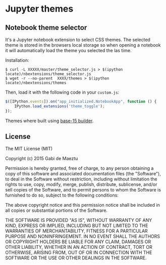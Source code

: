 # Jupyter themes

## Notebook theme selector

It's a Jupyter notebook extension to select CSS themes. The selected theme is stored in the browsers local storage so when opening a notebook it will automatically load the theme you selected the las time.

Installation:

    $ curl -L XXXXX/master/theme_selector.js > $(ipython locate)/nbextensions/theme_selector.js
    $ wget -r --no-parent  XXXX/themes > $(ipython locate)/nbextensions/themes

Then, load it with the following code in your `custom.js`:

```javascript
$([IPython.events]).on("app_initialized.NotebookApp", function () {
    IPython.load_extensions('theme_toggle');
});
```

Themes where built using [base-15 builder](https://github.com/chriskempson/base16-builder).

## License

The MIT License (MIT)

Copyright (c) 2015 Gabi de Maeztu

Permission is hereby granted, free of charge, to any person obtaining a copy
of this software and associated documentation files (the "Software"), to deal
in the Software without restriction, including without limitation the rights
to use, copy, modify, merge, publish, distribute, sublicense, and/or sell
copies of the Software, and to permit persons to whom the Software is
furnished to do so, subject to the following conditions:

The above copyright notice and this permission notice shall be included in all
copies or substantial portions of the Software.

THE SOFTWARE IS PROVIDED "AS IS", WITHOUT WARRANTY OF ANY KIND, EXPRESS OR
IMPLIED, INCLUDING BUT NOT LIMITED TO THE WARRANTIES OF MERCHANTABILITY,
FITNESS FOR A PARTICULAR PURPOSE AND NONINFRINGEMENT. IN NO EVENT SHALL THE
AUTHORS OR COPYRIGHT HOLDERS BE LIABLE FOR ANY CLAIM, DAMAGES OR OTHER
LIABILITY, WHETHER IN AN ACTION OF CONTRACT, TORT OR OTHERWISE, ARISING FROM,
OUT OF OR IN CONNECTION WITH THE SOFTWARE OR THE USE OR OTHER DEALINGS IN THE
SOFTWARE.
